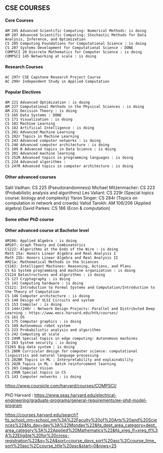 ## CSE COURSES
#### Core Courses
    AM 205 Advanced Scientific Computing: Numerical Methods: is doing
    AM 207 Advanced Scientific Computing: Stochastic Methods for Data Analysis, Inference, and Optimization
    CS 205 Computing Foundations for Computational Science : is doing 
    CS 207 Systems Development for Computational Science : DONE
    COMPSCI 20 Discrete Mathematics for Computer Science : is doing 
    COMPSCI 145 Networking at scale : is doing 

#### Research Courses
    AC 297r CSE Capstone Research Project Course
    AC 299r Independent Study in Applied Computation 
									

#### Popular Electives
    AM 221 Advanced Optimization : is doing 
    AM 227 Computational Methods in the Physical Sciences : is doing 
    AM 231 Decision Theory : is doing 
    CS 165 Data Systems : DONE 
    CS 171 Visualization : is doing 
    CS 181 Machine Learning
    CS 182 Artificial Intelligence : is doing 
    CS 281 Advanced Machine Learning
    CS 282r Topics in Machine Learning
    CS 243 Advanced computer networks : is doing 
    CS 246 Advanced computer architecture : is doing 
    CS 109 B Advanced topics in Data Science : is doing 
    CS 281 Advanced machine learning
    CS 252R Advanced topics in programming languages : is doing
    CS 224 Advanced algorithms :
    CS 247R Advanced topics in computer architecture : is doing 

#### Other advanced courses
Salil Vadhan: CS 225 (Pseudorandomness)
Michael Mitzenmacher: CS 223 (Probabilistic analysis and algorithms)
Les Valiant: CS 229r (Special topics course: biology and complexity)
Yaron Singer: CS 284r (Topics on computation in network and crowds)
Vahid Tarokh: AM 106/206 (Applied algebra)
David Parkes: CS 186 (Econ & computation)


#### Some other PhD course 


#### Other advanced course at Bachelor level 
    AM106: Applied Algebra : is doing 
    AM107: Graph Theory and Combinatorics
    CS222: Algorithms at the Ends of the Wire : is doing 
    Math 25a: Honors Linear Algebra and Real Analysis I
    Math 25b: Honors Linear Algebra and Real Analysis II
    AM21a: Mathematical Methods in the Sciences
    CS182: Intelligent Machines: Reasoning, Actions, and Plans
    CS 61 System programming and machine organization : is doing 
    CS124 Datastructures and algorithms : is doing 
    CS 127 Cryptography : is doing 
    CS 141 Computing hardware : is doing 
    CS121: Introduction to Formal Systems and Computation/Introduction to the Theory of Computation
    CS 146 Computer architecture : is doing 
    CS 148 Design of VLSI Circuits and system 
    CS 153 Compiler : is doing 
    CS 144r/244r : Network Design Projects: Parallel and Distributed Deep Learning : https://www.eecs.harvard.edu/htk/courses/
    CS 161 OS 
    CS 175 Computer graphics : is doing 
    CS 189 Autonomous robot system
    CS 223 Probabilistic analysis and algorithms 
    CS 242 Computing at scale 
    CS 249R Special topics in edge computing: Autonomous machines 
    CS 263 System security : is doing 
    CS265 Big data system : is doing
    CS 280R Curricular design for computer science: computational linguistics and natural language processing 
    CS 282BR Topics in ML : Interpretability and explainability 
    CS 282R Topics in ML : Batch reinforcement learning 
    CS 283 Computer Vision 
    CS 299R Special topics in CS 
    CS 143 Computer networks : is doing 




https://www.coursicle.com/harvard/courses/COMPSCI/



PhD Harvard : https://www.seas.harvard.edu/electrical-engineering/graduate-programs/general-requirements/ee-phd-model-program



https://courses.harvard.edu/search?fq_school_nm=school_nm%3A%22Faculty%20of%20Arts%20and%20Sciences%22&fq_day=day%3A%22Monday%22&fq_dept_area_category=dept_area_category%3A%22Applied%20Mathematics%22&fq_xreg_fl=xreg_fl%3A%22Eligible%20for%20cross-registration%22&q=%2A&sort=course_days_sort%20asc%2Ccourse_time_sort%20asc%2Ccourse_title%20asc&start=0&rows=25



